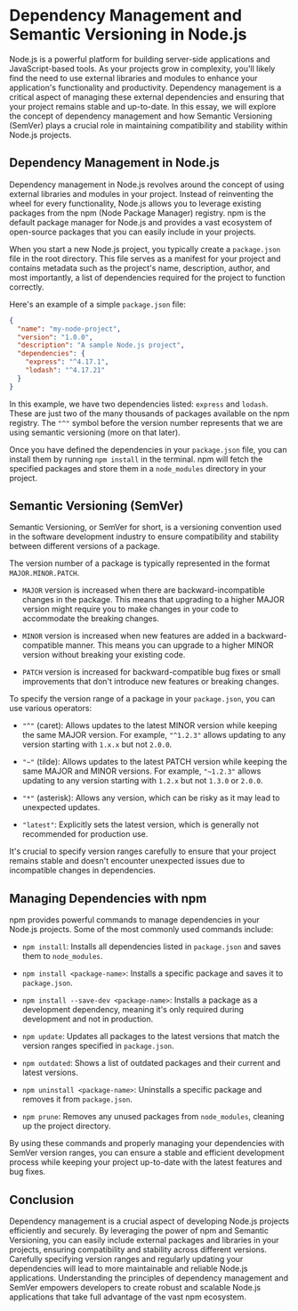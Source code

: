 # Dependency Management and Semantic Versioning in Node.js

Node.js is a powerful platform for building server-side applications and JavaScript-based tools. As your projects grow in complexity, you'll likely find the need to use external libraries and modules to enhance your application's functionality and productivity. Dependency management is a critical aspect of managing these external dependencies and ensuring that your project remains stable and up-to-date. In this essay, we will explore the concept of dependency management and how Semantic Versioning (SemVer) plays a crucial role in maintaining compatibility and stability within Node.js projects.

## Dependency Management in Node.js

Dependency management in Node.js revolves around the concept of using external libraries and modules in your project. Instead of reinventing the wheel for every functionality, Node.js allows you to leverage existing packages from the npm (Node Package Manager) registry. npm is the default package manager for Node.js and provides a vast ecosystem of open-source packages that you can easily include in your projects.

When you start a new Node.js project, you typically create a `package.json` file in the root directory. This file serves as a manifest for your project and contains metadata such as the project's name, description, author, and most importantly, a list of dependencies required for the project to function correctly.

Here's an example of a simple `package.json` file:

```json
{
  "name": "my-node-project",
  "version": "1.0.0",
  "description": "A sample Node.js project",
  "dependencies": {
    "express": "^4.17.1",
    "lodash": "^4.17.21"
  }
}
```

In this example, we have two dependencies listed: `express` and `lodash`. These are just two of the many thousands of packages available on the npm registry. The `"^"` symbol before the version number represents that we are using semantic versioning (more on that later).

Once you have defined the dependencies in your `package.json` file, you can install them by running `npm install` in the terminal. npm will fetch the specified packages and store them in a `node_modules` directory in your project.

## Semantic Versioning (SemVer)

Semantic Versioning, or SemVer for short, is a versioning convention used in the software development industry to ensure compatibility and stability between different versions of a package.

The version number of a package is typically represented in the format `MAJOR.MINOR.PATCH`.

- `MAJOR` version is increased when there are backward-incompatible changes in the package. This means that upgrading to a higher MAJOR version might require you to make changes in your code to accommodate the breaking changes.

- `MINOR` version is increased when new features are added in a backward-compatible manner. This means you can upgrade to a higher MINOR version without breaking your existing code.

- `PATCH` version is increased for backward-compatible bug fixes or small improvements that don't introduce new features or breaking changes.

To specify the version range of a package in your `package.json`, you can use various operators:

- `"^"` (caret): Allows updates to the latest MINOR version while keeping the same MAJOR version. For example, `"^1.2.3"` allows updating to any version starting with `1.x.x` but not `2.0.0`.

- `"~"` (tilde): Allows updates to the latest PATCH version while keeping the same MAJOR and MINOR versions. For example, `"~1.2.3"` allows updating to any version starting with `1.2.x` but not `1.3.0` or `2.0.0`.

- `"*"` (asterisk): Allows any version, which can be risky as it may lead to unexpected updates.

- `"latest"`: Explicitly sets the latest version, which is generally not recommended for production use.

It's crucial to specify version ranges carefully to ensure that your project remains stable and doesn't encounter unexpected issues due to incompatible changes in dependencies.

## Managing Dependencies with npm

npm provides powerful commands to manage dependencies in your Node.js projects. Some of the most commonly used commands include:

- `npm install`: Installs all dependencies listed in `package.json` and saves them to `node_modules`.

- `npm install <package-name>`: Installs a specific package and saves it to `package.json`.

- `npm install --save-dev <package-name>`: Installs a package as a development dependency, meaning it's only required during development and not in production.

- `npm update`: Updates all packages to the latest versions that match the version ranges specified in `package.json`.

- `npm outdated`: Shows a list of outdated packages and their current and latest versions.

- `npm uninstall <package-name>`: Uninstalls a specific package and removes it from `package.json`.

- `npm prune`: Removes any unused packages from `node_modules`, cleaning up the project directory.

By using these commands and properly managing your dependencies with SemVer version ranges, you can ensure a stable and efficient development process while keeping your project up-to-date with the latest features and bug fixes.

## Conclusion

Dependency management is a crucial aspect of developing Node.js projects efficiently and securely. By leveraging the power of npm and Semantic Versioning, you can easily include external packages and libraries in your projects, ensuring compatibility and stability across different versions. Carefully specifying version ranges and regularly updating your dependencies will lead to more maintainable and reliable Node.js applications. Understanding the principles of dependency management and SemVer empowers developers to create robust and scalable Node.js applications that take full advantage of the vast npm ecosystem.
